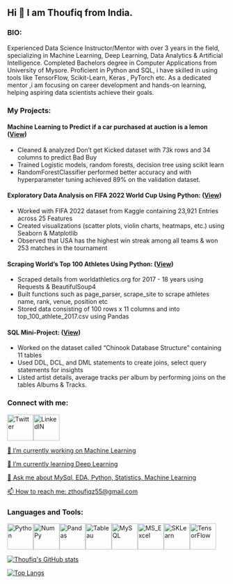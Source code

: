 ## Hi 👋 I am Thoufiq from India.

### BIO:

Experienced Data Science Instructor/Mentor with over 3 years in the field, specializing in Machine Learning, Deep Learning, Data Analytics & Artificial Intelligence. Completed Bachelors degree in Computer Applications from University of Mysore. 
Proficient in Python and SQL, i have skilled in using tools like TensorFlow, Scikit-Learn, Keras , PyTorch etc. As a dedicated mentor ,i am focusing on career development and hands-on learning, helping aspiring data scientists achieve their goals.

### My Projects:

#### Machine Learning to Predict if a car purchased at auction is a lemon ([View](https://jovian.com/zthoufiqz55/dont-get-kicked))

- Cleaned & analyzed Don’t get Kicked dataset with 73k rows and 34 columns to predict Bad Buy
- Trained Logistic models, random forests, decision tree using scikit learn
- RandomForestClassifier performed better accuracy and with hyperparameter tuning achieved 89% on the validation dataset.

#### Exploratory Data Analysis on FIFA 2022 World Cup Using Python: ([View](https://github.com/thoufiqz55/EDA))

- Worked with FIFA 2022 dataset from Kaggle containing 23,921 Entries across 25 Features
- Created visualizations (scatter plots, violin charts, heatmaps, etc.) using Seaborn & Matplotlib
- Observed that USA has the highest win streak among all teams & won 253 matches in the tournament

#### Scraping World’s Top 100 Athletes Using Python: ([View](https://github.com/thoufiqz55/Web_scraping/blob/main/Web-Scraping_project.ipynb))

- Scraped details from worldathletics.org for 2017 - 18 years using Requests & BeautifulSoup4
- Built functions such as page_parser, scrape_site to scrape athletes name, rank, venue, position etc
- Stored data consisting of 100 rows x 11 columns and into top_100_athlete_2017.csv using Pandas

#### SQL Mini-Project: ([View](https://github.com/thoufiqz55/SQL_mini-project/blob/main/sql_practice_assignment.ipynb))

- Worked on the dataset called “Chinook Database Structure” containing 11 tables
- Used DDL, DCL, and DML statements to create joins, select query statements for insights
- Listed artist details, average tracks per album by performing joins on the tables Albums & Tracks.


### Connect with me:

<a href="https://twitter.com/thoufiq_ahmad3"><img src="https://i.imgur.com/chEhIRG.jpeg" alt="Twitter" width="60" height="60"/><a href="http://linkedin.com/in/thoufiq-ahmad-b592b11a5/"><img src="https://i.imgur.com/nvjajw7.png" alt="LinkedIN" width="60" height="60"/>
  

🔭 I’m currently working on Machine Learning

🌱 I’m currently learning Deep Learning

💬 Ask me about MySql, EDA, Python, Statistics, Machine Learning

📫 How to reach me: zthoufiqz55@gmail.com

### Languages and Tools:
  
 <a href="https://en.wikipedia.org/wiki/Python_(programming_language)"><img src="https://i.imgur.com/7S59brW.png" alt="Python" width="60" height="60"/><a href="https://en.wikipedia.org/wiki/NumPy"><img src="https://i.imgur.com/oh7h6Kp.png" alt="NumPy" width="60" height="60"/><a href="https://en.wikipedia.org/wiki/Pandas_(software)"><img src="https://i.imgur.com/1XqLBYk.png" alt="Pandas" width="60" height="60"/><a href="https://en.wikipedia.org/wiki/Tableau_Software"><img src="https://i.imgur.com/ALleNn9.png" alt="Tableau" width="60" height="60"/><a href="https://en.wikipedia.org/wiki/MySQL"><img src="https://i.imgur.com/dfxjCGR.jpeg" alt="MySQL" width="60" height="60"/><a href="https://en.wikipedia.org/wiki/Microsoft_Excel"><img src="https://i.imgur.com/F7qyA6z.png" alt="MS_Excel" width="60" height="60"/><a href="https://en.wikipedia.org/wiki/Scikit-learn"><img src="https://i.imgur.com/GUnoVC6.png" alt="SKLearn" width="60" height="60"/><a href="https://en.wikipedia.org/wiki/TensorFlow"><img src="https://i.imgur.com/tnxwkTY.jpeg" alt="TensorFlow" width="60" height="60"/>
   
[![Thoufiq's GitHub stats](https://github-readme-stats.vercel.app/api?username=thoufiqz55&show_icons=true&theme=dark)](https://github.com/thoufiqz55/github-readme-stats)

[![Top Langs](https://github-readme-stats.vercel.app/api/top-langs/?username=thoufiqz55&show_icons=true&theme=dark&layout=compact)](https://github.com/thoufiqz55/github-readme-stats)
